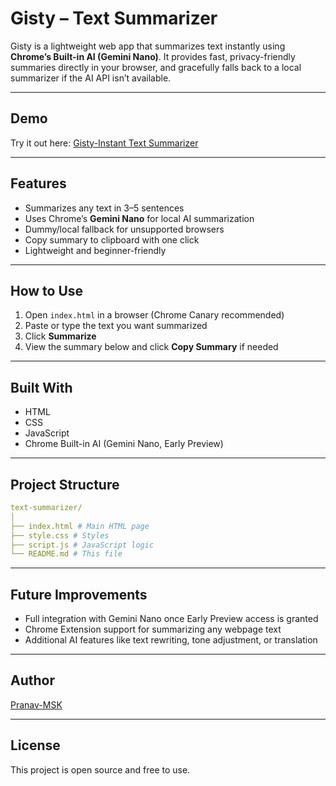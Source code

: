 # Gisty – Text Summarizer

Gisty is a lightweight web app that summarizes text instantly using **Chrome’s Built-in AI (Gemini Nano)**. It provides fast, privacy-friendly summaries directly in your browser, and gracefully falls back to a local summarizer if the AI API isn’t available.

---

## **Demo**

Try it out here: [Gisty-Instant Text Summarizer](https://pranav-msk.github.io/text-summarizer/)

---

## **Features**

- Summarizes any text in 3–5 sentences
- Uses Chrome’s **Gemini Nano** for local AI summarization
- Dummy/local fallback for unsupported browsers
- Copy summary to clipboard with one click
- Lightweight and beginner-friendly

---

## **How to Use**

1. Open `index.html` in a browser (Chrome Canary recommended)
2. Paste or type the text you want summarized
3. Click **Summarize**
4. View the summary below and click **Copy Summary** if needed

---

## **Built With**

- HTML
- CSS
- JavaScript
- Chrome Built-in AI (Gemini Nano, Early Preview)

---

## **Project Structure**

```yaml
text-summarizer/
│
├── index.html # Main HTML page
├── style.css # Styles
├── script.js # JavaScript logic
└── README.md # This file
```

---

## **Future Improvements**

- Full integration with Gemini Nano once Early Preview access is granted
- Chrome Extension support for summarizing any webpage text
- Additional AI features like text rewriting, tone adjustment, or translation

---

## **Author**

[Pranav-MSK](https://github.com/Pranav-MSK)

---

## **License**

This project is open source and free to use.
